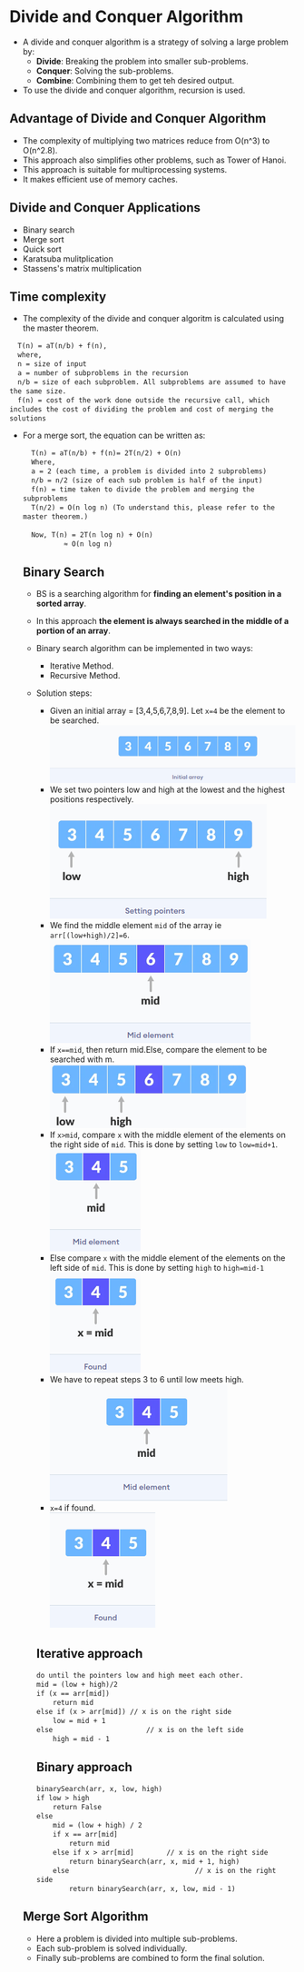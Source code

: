 # Divide and Conquer Algorithm
- A divide and conquer algorithm is a strategy of solving a large problem by:
  - **Divide**: Breaking the problem into smaller sub-problems.
  - **Conquer**: Solving the sub-problems.
  - **Combine**: Combining them to get teh desired output.
- To use the divide and conquer algorithm, recursion is used.

 ## Advantage of Divide and Conquer Algorithm
 - The complexity of multiplying two matrices reduce from O(n^3) to O(n^2.8).
 - This approach also simplifies other problems, such as Tower of Hanoi.
 - This approach is suitable for multiprocessing systems.
 - It makes efficient use of memory caches.
  
 ## Divide and Conquer Applications
 - Binary search
 - Merge sort
 - Quick sort
 - Karatsuba mulitplication
 - Stassens's matrix multiplication

 ## Time complexity
 - The complexity of the divide and conquer algoritm is calculated using the master theorem.
  ```
    T(n) = aT(n/b) + f(n),
    where,
    n = size of input
    a = number of subproblems in the recursion
    n/b = size of each subproblem. All subproblems are assumed to have the same size.
    f(n) = cost of the work done outside the recursive call, which includes the cost of dividing the problem and cost of merging the solutions
  ```
- For a merge sort, the equation can be written as:
  ```
    T(n) = aT(n/b) + f(n)= 2T(n/2) + O(n)
    Where, 
    a = 2 (each time, a problem is divided into 2 subproblems)
    n/b = n/2 (size of each sub problem is half of the input)
    f(n) = time taken to divide the problem and merging the subproblems
    T(n/2) = O(n log n) (To understand this, please refer to the master theorem.)

    Now, T(n) = 2T(n log n) + O(n)
            ≈ O(n log n)
  ```

  ## Binary Search
  - BS is a searching algorithm for **finding an element's position in a sorted array**.
  - In this approach **the element is always searched in the middle of a portion of an array**.
  - Binary search algorithm can be implemented in two ways:
    - Iterative Method.
    - Recursive Method.
  - Solution steps:
    - Given an initial array = [3,4,5,6,7,8,9]. Let `x=4` be the element to be searched.
    ![Initial Array](../images/bs_1.png)
    - We set two pointers low and high at the lowest and the highest positions respectively.
    ![Setting pointer](../images/bs_2.png) 
    - We find the middle element `mid` of the array ie `arr[(low+high)/2]=6`.
    ![Setting pointer](../images/bs_3.png)
    - If `x==mid`, then return mid.Else, compare the element to be searched with m.
    ![Setting pointer](../images/bs_4.png)  
    - If `x>mid`, compare `x` with the middle element of the elements on the right side of `mid`. This is done by setting `low` to `low=mid+1`.
    ![Setting pointer](../images/bs_5.png)
    - Else compare `x` with the middle element of the elements on the left side of `mid`. This is done by setting `high` to `high=mid-1`  
    ![Setting pointer](../images/bs_6.png)  
    - We have to repeat steps 3 to 6 until low meets high.<br>
    ![Setting pointer](../images/bs_7.png)  
    - `x=4` if found.<br>
    ![Setting pointer](../images/bs_8.png)  

    ## Iterative approach
    ```
    do until the pointers low and high meet each other.
    mid = (low + high)/2
    if (x == arr[mid])
        return mid
    else if (x > arr[mid]) // x is on the right side
        low = mid + 1
    else                       // x is on the left side
        high = mid - 1
    ```

    ## Binary approach
    ```
    binarySearch(arr, x, low, high)
    if low > high
        return False 
    else
        mid = (low + high) / 2 
        if x == arr[mid]
            return mid
        else if x > arr[mid]        // x is on the right side
            return binarySearch(arr, x, mid + 1, high)
        else                               // x is on the right side
            return binarySearch(arr, x, low, mid - 1)
    ```
  ## Merge Sort Algorithm
    - Here a problem is divided into multiple sub-problems.
    - Each sub-problem is solved individually.
    - Finally sub-problems are combined to form the final solution.
    